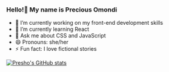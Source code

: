 ### Hello!👋 My name is Precious Omondi 

- 🔭 I’m currently working on my front-end development skills
- 🌱 I’m currently learning React
- 💬 Ask me about CSS and JavaScript
- 😄 Pronouns: she/her
- ⚡ Fun fact: I love fictional stories

[![Presho's GitHub stats](https://github-readme-stats.vercel.app/api?username=Presho99)](https://github.com/Presho99/github-readme-stats)
